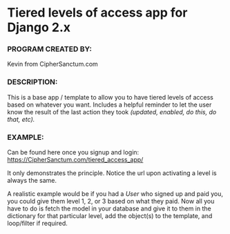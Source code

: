 # Tiered levels of access app for Django 2.x

### PROGRAM CREATED BY:
Kevin from CipherSanctum.com

### DESCRIPTION:

This is a base app / template to allow you to have tiered levels of access based
on whatever you want. Includes a helpful reminder to let the user know the result
of the last action they took *(updated, enabled, do this, do that, etc).*

### EXAMPLE:

Can be found here once you signup and login:  https://CipherSanctum.com/tiered_access_app/

It only demonstrates the principle. Notice the url upon activating a level is always the same.

A realistic example would be if you had a *User* who signed up and paid you, you could give them level
1, 2, or 3 based on what they paid. Now all you have to do is fetch the model in your database and give
it to them in the dictionary for that particular level, add the object(s) to the template, and loop/filter if required.

